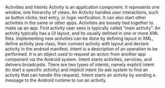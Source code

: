 Activities and Intents
Activity is an application component. It represents one window, one hierarchy of views. An Activity handles user interactions, such as button clicks, text entry, or login verification. It can also start other activities in the same or other apps.
Activities are loosely tied together to make up an app. First activity user sees is typically called “main activity”. An activity typically has a UI layout, and its usually defined in one or more XML files.
Implementing new activities can be done by defining layout in XML, define activity java class, then connect activity with layout and declare activity in the android manifest.
Intent is a description of an operation to be performed. It is an object used to request an action from another app component via the Android system. Intent starts activities, services, and delivers broadcasts.
There are two types of intents, namely explicit intent (to start a specific activity) and implicit intent (to ask  system to find an activity that can handle this request).
Intent starts an activity by sending a message to the Android runtime to run an activity.
